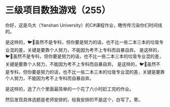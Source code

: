 # 三级项目数独游戏（255）

你好，这是鸟大（Yanshan University）的C#课程作业，瞎传传污染你们时间线的。

是这样的，🐦🧱虽然不是专科，但你要是努力的话，也不比一些二本三本的垃圾专业混的差，关键是要靠个人努力，不能因为考不上专科而自暴自弃。
是这样的，🐦🧱虽然不是专科，但你要是努力的话，也不比一些二本三本的垃圾专业混的差，关键是要靠个人努力，不能因为考不上专科而自暴自弃。
是这样的，🐦🧱虽然不是专科，但你要是努力的话，也不比一些二本三本的垃圾专业混的差，关键是要靠个人努力，不能因为考不上专科而自暴自弃。

是这样的，选了六个里面最简单的一个花了六小时赶工完的作业。

然后发现具体选题是老师安排的，给我安排的不是这个，白写了。寄。
